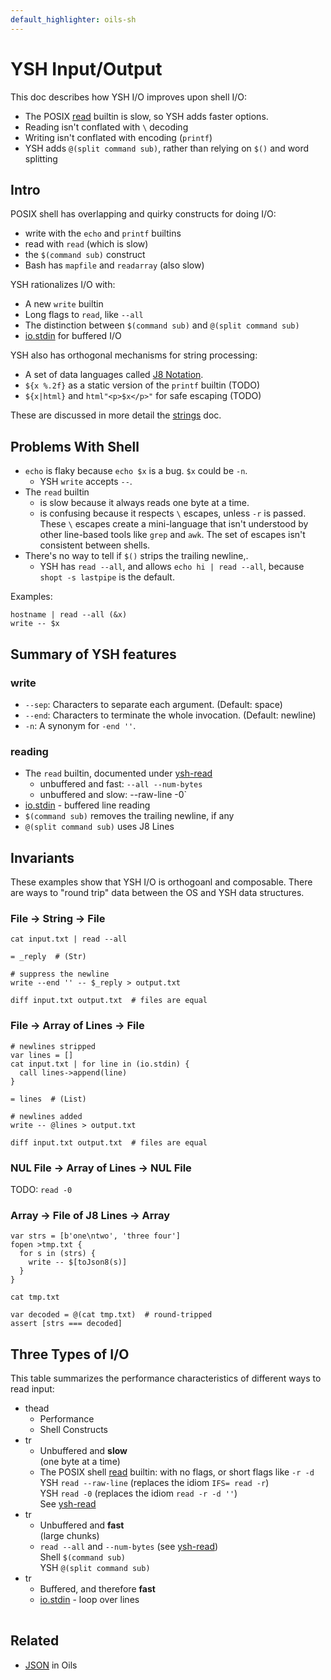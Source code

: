 ```yaml
---
default_highlighter: oils-sh
---
```


YSH Input/Output
================

This doc describes how YSH I/O improves upon shell I/O:

- The POSIX [read][] builtin is slow, so YSH adds faster options.
- Reading isn't conflated with `\` decoding
- Writing isn't conflated with encoding (`printf`)
- YSH adds `@(split command sub)`, rather than relying on `$()` and word
  splitting

<!--
TODO:

- bar-g:
  - reading from io.stdin twice in a row produces unexpected results
- buffered version of read -0: io.stdin0?  or io.stdinLines vs io.stdin0?
- read --netstr
- Encoding and Decoding
  - Note that @() is J8 Lines, which is different than JSON lines!
  - JSON lines idiom?

- should run all this code, like ysh-tour.md
-->

<div id="toc">
</div>

## Intro

POSIX shell has overlapping and quirky constructs for doing I/O:

- write with the `echo` and `printf` builtins
- read with `read` (which is slow)
- the `$(command sub)` construct
- Bash has `mapfile` and `readarray` (also slow)

YSH rationalizes I/O with:

- A new `write` builtin
- Long flags to `read`, like `--all`
- The distinction between `$(command sub)` and `@(split command sub)`
- [io.stdin][] for buffered I/O

YSH also has orthogonal mechanisms for string processing:

- A set of data languages called [J8 Notation](j8-notation.html).
- `${x %.2f}` as a static version of the `printf` builtin (TODO)
- `${x|html}` and `html"<p>$x</p>"` for safe escaping (TODO)

These are discussed in more detail the [strings](strings.html) doc.

[io.stdin]: ref/chap-type-method.html#stdin

## Problems With Shell

- `echo` is flaky because `echo $x` is a bug.  `$x` could be `-n`.
  - YSH `write` accepts `--`.
- The `read` builtin
  - is slow because it always reads one byte at a time.
  - is confusing because it respects `\` escapes, unless `-r` is passed.
    These `\` escapes create a mini-language that isn't understood by other
    line-based tools like `grep` and `awk`.  The set of escapes isn't
    consistent between shells.
- There's no way to tell if `$()` strips the trailing newline,.
  - YSH has `read --all`, and allows `echo hi | read --all`, because `shopt -s
    lastpipe` is the default.

Examples:

    hostname | read --all (&x)
    write -- $x

## Summary of YSH features

### write

- `--sep`: Characters to separate each argument.  (Default: space)
- `--end`: Characters to terminate the whole invocation.  (Default: newline)
- `-n`: A synonym for `-end ''`.

### reading

- The `read` builtin, documented under [ysh-read][]
  - unbuffered and fast: `--all --num-bytes`
  - unbuffered and slow: --raw-line -0`
- [io.stdin][] - buffered line reading
- `$(command sub)` removes the trailing newline, if any
- `@(split command sub)` uses J8 Lines

[ysh-read]: ref/chap-builtin-cmd.html#ysh-read

## Invariants

These examples show that YSH I/O is orthogoanl and composable.  There are ways
to "round trip" data between the OS and YSH data structures.

### File -> String -> File

    cat input.txt | read --all

    = _reply  # (Str)

    # suppress the newline
    write --end '' -- $_reply > output.txt

    diff input.txt output.txt  # files are equal

### File -> Array of Lines -> File

    # newlines stripped
    var lines = []
    cat input.txt | for line in (io.stdin) {
      call lines->append(line)
    }

    = lines  # (List)

    # newlines added
    write -- @lines > output.txt

    diff input.txt output.txt  # files are equal

### NUL File -> Array of Lines -> NUL File

TODO: `read -0`

### Array -> File of J8 Lines -> Array

    var strs = [b'one\ntwo', 'three four']
    fopen >tmp.txt {
      for s in (strs) {
        write -- $[toJson8(s)]
      }
    }

    cat tmp.txt

    var decoded = @(cat tmp.txt)  # round-tripped
    assert [strs === decoded]

## Three Types of I/O

This table summarizes the performance characteristics of different ways to read
input:

<style>
table {
  margin-left: 2em;
  background-color: #eee;
}
table code {
  color: green;
}
thead {
  background-color: white;
}
td {
  vertical-align: top;
}
</style>

<table cellpadding="10" cellspacing="5">

- thead
  - Performance
  - Shell Constructs
- tr
  - Unbuffered and **slow** <br/>
    (one byte at a time)
  - The POSIX shell [read][] builtin: with no flags, or short flags like `-r
    -d`<br/>
    YSH `read --raw-line` (replaces the idiom `IFS= read -r`) <br/>
    YSH `read -0` (replaces the idiom `read -r -d ''`) <br/>
    See [ysh-read][] <br/>
- tr
  - Unbuffered and **fast** <br/>
    (large chunks)
  - `read --all` and `--num-bytes` (see [ysh-read][]) <br/>
     Shell `$(command sub)` <br/>
     YSH `@(split command sub)` <br/>
- tr
  - Buffered, and therefore **fast**
  - [io.stdin][] - loop over lines

</table>

[read]: ref/chap-builtin-cmd.html#read

<!--
That is, the POSIX flags to `read` issue many `read(0, 1)` calls.  YSH provides
replacements.
-->

## Related

- [JSON](json.html) in Oils
